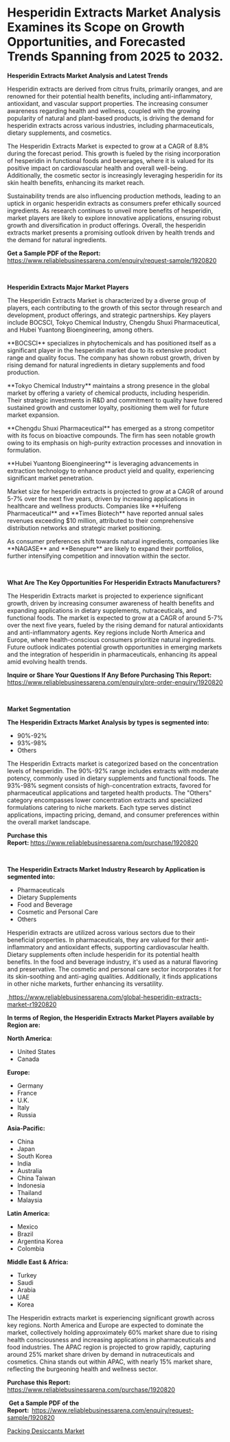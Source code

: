 <p><h1>Hesperidin Extracts Market Analysis Examines its Scope on Growth Opportunities, and Forecasted Trends Spanning from 2025 to 2032.</h1></p><p><strong>Hesperidin Extracts Market Analysis and Latest Trends</strong></p>
<p><p>Hesperidin extracts are derived from citrus fruits, primarily oranges, and are renowned for their potential health benefits, including anti-inflammatory, antioxidant, and vascular support properties. The increasing consumer awareness regarding health and wellness, coupled with the growing popularity of natural and plant-based products, is driving the demand for hesperidin extracts across various industries, including pharmaceuticals, dietary supplements, and cosmetics.</p><p>The Hesperidin Extracts Market is expected to grow at a CAGR of 8.8% during the forecast period. This growth is fueled by the rising incorporation of hesperidin in functional foods and beverages, where it is valued for its positive impact on cardiovascular health and overall well-being. Additionally, the cosmetic sector is increasingly leveraging hesperidin for its skin health benefits, enhancing its market reach.</p><p>Sustainability trends are also influencing production methods, leading to an uptick in organic hesperidin extracts as consumers prefer ethically sourced ingredients. As research continues to unveil more benefits of hesperidin, market players are likely to explore innovative applications, ensuring robust growth and diversification in product offerings. Overall, the hesperidin extracts market presents a promising outlook driven by health trends and the demand for natural ingredients.</p></p>
<p><strong>Get a Sample PDF of the Report:&nbsp;</strong> <a href="https://www.reliablebusinessarena.com/enquiry/request-sample/1920820?utm_campaign=2264&utm_medium=2&utm_source=Github&utm_content=ia&utm_term=15022025&utm_id=hesperidin-extracts">https://www.reliablebusinessarena.com/enquiry/request-sample/1920820</a></p>
<p>&nbsp;</p>
<p><strong>Hesperidin Extracts Major Market Players</strong></p>
<p><p>The Hesperidin Extracts Market is characterized by a diverse group of players, each contributing to the growth of this sector through research and development, product offerings, and strategic partnerships. Key players include BOCSCI, Tokyo Chemical Industry, Chengdu Shuxi Pharmaceutical, and Hubei Yuantong Bioengineering, among others.</p><p>**BOCSCI** specializes in phytochemicals and has positioned itself as a significant player in the hesperidin market due to its extensive product range and quality focus. The company has shown robust growth, driven by rising demand for natural ingredients in dietary supplements and food production. </p><p>**Tokyo Chemical Industry** maintains a strong presence in the global market by offering a variety of chemical products, including hesperidin. Their strategic investments in R&D and commitment to quality have fostered sustained growth and customer loyalty, positioning them well for future market expansion. </p><p>**Chengdu Shuxi Pharmaceutical** has emerged as a strong competitor with its focus on bioactive compounds. The firm has seen notable growth owing to its emphasis on high-purity extraction processes and innovation in formulation. </p><p>**Hubei Yuantong Bioengineering** is leveraging advancements in extraction technology to enhance product yield and quality, experiencing significant market penetration. </p><p>Market size for hesperidin extracts is projected to grow at a CAGR of around 5-7% over the next five years, driven by increasing applications in healthcare and wellness products. Companies like **Huifeng Pharmaceutical** and **Times Biotech** have reported annual sales revenues exceeding $10 million, attributed to their comprehensive distribution networks and strategic market positioning.</p><p>As consumer preferences shift towards natural ingredients, companies like **NAGASE** and **Benepure** are likely to expand their portfolios, further intensifying competition and innovation within the sector.</p></p>
<p>&nbsp;</p>
<p><strong>What Are The Key Opportunities For Hesperidin Extracts Manufacturers?</strong></p>
<p><p>The Hesperidin Extracts market is projected to experience significant growth, driven by increasing consumer awareness of health benefits and expanding applications in dietary supplements, nutraceuticals, and functional foods. The market is expected to grow at a CAGR of around 5-7% over the next five years, fueled by the rising demand for natural antioxidants and anti-inflammatory agents. Key regions include North America and Europe, where health-conscious consumers prioritize natural ingredients. Future outlook indicates potential growth opportunities in emerging markets and the integration of hesperidin in pharmaceuticals, enhancing its appeal amid evolving health trends.</p></p>
<p><strong>Inquire or Share Your Questions If Any Before Purchasing This Report:</strong> <a href="https://www.reliablebusinessarena.com/enquiry/pre-order-enquiry/1920820?utm_campaign=2264&utm_medium=2&utm_source=Github&utm_content=ia&utm_term=15022025&utm_id=hesperidin-extracts">https://www.reliablebusinessarena.com/enquiry/pre-order-enquiry/1920820</a></p>
<p>&nbsp;</p>
<p><strong>Market Segmentation</strong></p>
<p><strong>The Hesperidin Extracts Market Analysis by types is segmented into:</strong></p>
<p><ul><li>90%-92%</li><li>93%-98%</li><li>Others</li></ul></p>
<p><p>The Hesperidin Extracts market is categorized based on the concentration levels of hesperidin. The 90%-92% range includes extracts with moderate potency, commonly used in dietary supplements and functional foods. The 93%-98% segment consists of high-concentration extracts, favored for pharmaceutical applications and targeted health products. The "Others" category encompasses lower concentration extracts and specialized formulations catering to niche markets. Each type serves distinct applications, impacting pricing, demand, and consumer preferences within the overall market landscape.</p></p>
<p><strong>Purchase this Report:&nbsp;</strong><a href="https://www.reliablebusinessarena.com/purchase/1920820?utm_campaign=2264&utm_medium=2&utm_source=Github&utm_content=ia&utm_term=15022025&utm_id=hesperidin-extracts">https://www.reliablebusinessarena.com/purchase/1920820</a></p>
<p>&nbsp;</p>
<p><strong>The Hesperidin Extracts Market Industry Research by Application is segmented into:</strong></p>
<p><ul><li>Pharmaceuticals</li><li>Dietary Supplements</li><li>Food and Beverage</li><li>Cosmetic and Personal Care</li><li>Others</li></ul></p>
<p><p>Hesperidin extracts are utilized across various sectors due to their beneficial properties. In pharmaceuticals, they are valued for their anti-inflammatory and antioxidant effects, supporting cardiovascular health. Dietary supplements often include hesperidin for its potential health benefits. In the food and beverage industry, it's used as a natural flavoring and preservative. The cosmetic and personal care sector incorporates it for its skin-soothing and anti-aging qualities. Additionally, it finds applications in other niche markets, further enhancing its versatility.</p></p>
<p><a href="https://www.reliablebusinessarena.com/global-hesperidin-extracts-market-r1920820?utm_campaign=2264&utm_medium=2&utm_source=Github&utm_content=ia&utm_term=15022025&utm_id=hesperidin-extracts">&nbsp;https://www.reliablebusinessarena.com/global-hesperidin-extracts-market-r1920820</a></p>
<p><strong>In terms of Region, the Hesperidin Extracts Market Players available by Region are:</strong></p>
<p>
    <p> <strong> North America: </strong>
        <ul>
            <li>United States</li>
            <li>Canada</li>
        </ul>
        </p> 
    <p> <strong> Europe: </strong>
        <ul>
            <li>Germany</li>
            <li>France</li>
            <li>U.K.</li>
            <li>Italy</li>
            <li>Russia</li>
        </ul>
        </p> 
    <p> <strong> Asia-Pacific: </strong>
        <ul>
            <li>China</li>
            <li>Japan</li>
            <li>South Korea</li>
            <li>India</li>
            <li>Australia</li>
            <li>China Taiwan</li>
            <li>Indonesia</li>
            <li>Thailand</li>
            <li>Malaysia</li>
        </ul>
        </p> 
    <p> <strong> Latin America: </strong>
        <ul>
            <li>Mexico</li>
            <li>Brazil</li>
            <li>Argentina Korea</li>
            <li>Colombia</li>
        </ul>
        </p> 
    <p> <strong> Middle East & Africa: </strong>
        <ul>
            <li>Turkey</li>
            <li>Saudi</li>
            <li>Arabia</li>
            <li>UAE</li>
            <li>Korea</li>
        </ul>
    </p>
    </p>
<p><p>The Hesperidin extracts market is experiencing significant growth across key regions. North America and Europe are expected to dominate the market, collectively holding approximately 60% market share due to rising health consciousness and increasing applications in pharmaceuticals and food industries. The APAC region is projected to grow rapidly, capturing around 25% market share driven by demand in nutraceuticals and cosmetics. China stands out within APAC, with nearly 15% market share, reflecting the burgeoning health and wellness sector.</p></p>
<p><strong>Purchase this Report: </strong><a href="https://www.reliablebusinessarena.com/purchase/1920820?utm_campaign=2264&utm_medium=2&utm_source=Github&utm_content=ia&utm_term=15022025&utm_id=hesperidin-extracts">https://www.reliablebusinessarena.com/purchase/1920820</a></p>
<p>&nbsp;<strong>Get a Sample PDF of the Report:&nbsp;&nbsp;</strong><a href="https://www.reliablebusinessarena.com/enquiry/request-sample/1920820?utm_campaign=2264&utm_medium=2&utm_source=Github&utm_content=ia&utm_term=15022025&utm_id=hesperidin-extracts">https://www.reliablebusinessarena.com/enquiry/request-sample/1920820</a></p>
<p><strong></strong></p>
<p><p><a href="https://github.com/princessbartram3/Market-Research-Report-List-1/blob/main/packing-desiccants-market.md?utm_campaign=2264&utm_medium=2&utm_source=Github&utm_content=ia&utm_term=15022025&utm_id=hesperidin-extracts">Packing Desiccants Market</a></p></p>